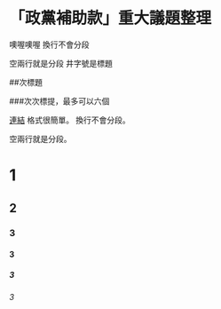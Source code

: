 # 「政黨補助款」重大議題整理

噢喔噢喔
換行不會分段

空兩行就是分段
井字號是標題

##次標題

###次次標提，最多可以六個

[連結](www.google.com)
格式很簡單。
換行不會分段。

空兩行就是分段。

# 1
## 2
### 3
#### 3
##### 3
###### 3

